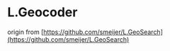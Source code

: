 # L.Geocoder

origin from [https://github.com/smeijer/L.GeoSearch](https://github.com/smeijer/L.GeoSearch)
